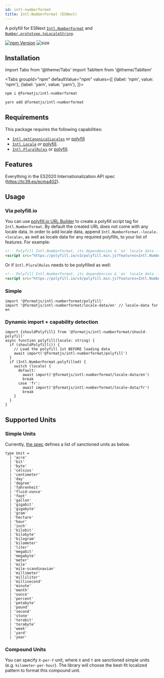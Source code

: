 ```yaml
---
id: intl-numberformat
title: Intl.NumberFormat (ESNext)
---
```


A polyfill for ESNext [`Intl.NumberFormat`][numberformat] and [`Number.prototype.toLocaleString`][tolocalestring].

[numberformat]: https://tc39.es/ecma402/#numberformat-objects
[tolocalestring]: https://developer.mozilla.org/en-US/docs/Web/JavaScript/Reference/Global_Objects/Number/toLocaleString

[![npm Version](https://img.shields.io/npm/v/@formatjs/intl-numberformat.svg?style=flat-square)](https://www.npmjs.org/package/@formatjs/intl-numberformat)
![size](https://badgen.net/bundlephobia/minzip/@formatjs/intl-numberformat)

## Installation

import Tabs from '@theme/Tabs'
import TabItem from '@theme/TabItem'

<Tabs
groupId="npm"
defaultValue="npm"
values={[
{label: 'npm', value: 'npm'},
{label: 'yarn', value: 'yarn'},
]}>
<TabItem value="npm">

```sh
npm i @formatjs/intl-numberformat
```

</TabItem>
<TabItem value="yarn">

```sh
yarn add @formatjs/intl-numberformat
```

</TabItem>
</Tabs>

## Requirements

This package requires the following capabilities:

- [`Intl.getCanonicalLocales`](https://developer.mozilla.org/en-US/docs/Web/JavaScript/Reference/Global_Objects/Intl/getCanonicalLocales) or [polyfill](intl-getcanonicallocales.md)
- [`Intl.Locale`](https://developer.mozilla.org/en-US/docs/Web/JavaScript/Reference/Global_Objects/Intl/Locale) or [polyfill](intl-locale.md).
- [`Intl.PluralRules`](https://developer.mozilla.org/en-US/docs/Web/JavaScript/Reference/Global_Objects/PluralRules) or [polyfill](intl-pluralrules.md).

## Features

Everything in the ES2020 Internationalization API spec (https://tc39.es/ecma402).

## Usage

### Via polyfill.io

You can use [polyfill.io URL Builder](https://polyfill.io/v3/url-builder/) to create a polyfill script tag for `Intl.NumberFormat`. By default the created URL does not come with any locale data. In order to add locale data, append `Intl.NumberFormat.~locale.<locale>`, as well as locale data for any required polyfills, to your list of features. For example:

```html
<!-- Polyfill Intl.NumberFormat, its dependencies & `en` locale data -->
<script src="https://polyfill.io/v3/polyfill.min.js?features=Intl.NumberFormat,Intl.NumberFormat.~locale.en"></script>
```

Or if `Intl.PluralRules` needs to be polyfilled as well:

```html
<!-- Polyfill Intl.NumberFormat, its dependencies & `en` locale data -->
<script src="https://polyfill.io/v3/polyfill.min.js?features=Intl.NumberFormat,Intl.NumberFormat.~locale.en,Intl.PluralRules.~locale.en"></script>
```

### Simple

```tsx
import '@formatjs/intl-numberformat/polyfill'
import '@formatjs/intl-numberformat/locale-data/en' // locale-data for en
```

### Dynamic import + capability detection

```tsx
import {shouldPolyfill} from '@formatjs/intl-numberformat/should-polyfill'
async function polyfill(locale: string) {
  if (shouldPolyfill()) {
    // Load the polyfill 1st BEFORE loading data
    await import('@formatjs/intl-numberformat/polyfill')
  }
  if (Intl.NumberFormat.polyfilled) {
    switch (locale) {
      default:
        await import('@formatjs/intl-numberformat/locale-data/en')
        break
      case 'fr':
        await import('@formatjs/intl-numberformat/locale-data/fr')
        break
    }
  }
}
```

## Supported Units

### Simple Units

Currently, [the spec](https://tc39.es/ecma402/#sec-issanctionedsimpleunitidentifier) defines a list of sanctioned units as below.

```tsx
type Unit =
  | 'acre'
  | 'bit'
  | 'byte'
  | 'celsius'
  | 'centimeter'
  | 'day'
  | 'degree'
  | 'fahrenheit'
  | 'fluid-ounce'
  | 'foot'
  | 'gallon'
  | 'gigabit'
  | 'gigabyte'
  | 'gram'
  | 'hectare'
  | 'hour'
  | 'inch'
  | 'kilobit'
  | 'kilobyte'
  | 'kilogram'
  | 'kilometer'
  | 'liter'
  | 'megabit'
  | 'megabyte'
  | 'meter'
  | 'mile'
  | 'mile-scandinavian'
  | 'millimeter'
  | 'milliliter'
  | 'millisecond'
  | 'minute'
  | 'month'
  | 'ounce'
  | 'percent'
  | 'petabyte'
  | 'pound'
  | 'second'
  | 'stone'
  | 'terabit'
  | 'terabyte'
  | 'week'
  | 'yard'
  | 'year'
```

### Compound Units

You can specify `X-per-Y` unit, where `X` and `Y` are sanctioned simple units (e.g. `kilometer-per-hour`).
The library will choose the best-fit localized pattern to format this compound unit.
